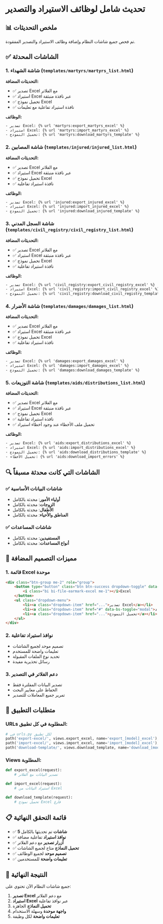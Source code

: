 # تحديث شامل لوظائف الاستيراد والتصدير

## 📊 ملخص التحديثات

تم فحص جميع شاشات النظام وإضافة وظائف الاستيراد والتصدير المفقودة.

## ✅ الشاشات المحدثة

### 1. **شاشة الشهداء** (`templates/martyrs/martyrs_list.html`)
**التحديثات المضافة:**
- ✅ تصدير Excel مع الفلاتر
- ✅ استيراد Excel عبر نافذة منبثقة
- ✅ تحميل نموذج Excel
- ✅ نافذة استيراد تفاعلية مع تعليمات

**الوظائف:**
```html
- تصدير Excel: {% url 'martyrs:export_martyrs_excel' %}
- استيراد Excel: {% url 'martyrs:import_martyrs_excel' %}
- تحميل النموذج: {% url 'martyrs:download_martyrs_template' %}
```

### 2. **شاشة المصابين** (`templates/injured/injured_list.html`)
**التحديثات المضافة:**
- ✅ تصدير Excel مع الفلاتر
- ✅ استيراد Excel عبر نافذة منبثقة
- ✅ تحميل نموذج Excel
- ✅ نافذة استيراد تفاعلية

**الوظائف:**
```html
- تصدير Excel: {% url 'injured:export_injured_excel' %}
- استيراد Excel: {% url 'injured:import_injured_excel' %}
- تحميل النموذج: {% url 'injured:download_injured_template' %}
```

### 3. **شاشة السجل المدني** (`templates/civil_registry/civil_registry_list.html`)
**التحديثات المضافة:**
- ✅ تصدير Excel مع الفلاتر
- ✅ استيراد Excel عبر نافذة منبثقة
- ✅ تحميل نموذج Excel
- ✅ نافذة استيراد تفاعلية

**الوظائف:**
```html
- تصدير Excel: {% url 'civil_registry:export_civil_registry_excel' %}
- استيراد Excel: {% url 'civil_registry:import_civil_registry_excel' %}
- تحميل النموذج: {% url 'civil_registry:download_civil_registry_template' %}
```

### 4. **شاشة الأضرار** (`templates/damages/damages_list.html`)
**التحديثات المضافة:**
- ✅ تصدير Excel مع الفلاتر
- ✅ استيراد Excel عبر نافذة منبثقة
- ✅ تحميل نموذج Excel
- ✅ نافذة استيراد تفاعلية

**الوظائف:**
```html
- تصدير Excel: {% url 'damages:export_damages_excel' %}
- استيراد Excel: {% url 'damages:import_damages_excel' %}
- تحميل النموذج: {% url 'damages:download_damages_template' %}
```

### 5. **شاشة التوزيعات** (`templates/aids/distributions_list.html`)
**التحديثات المضافة:**
- ✅ تصدير Excel مع الفلاتر
- ✅ استيراد Excel عبر نافذة منبثقة
- ✅ تحميل نموذج Excel
- ✅ نافذة استيراد تفاعلية
- ✅ تحميل ملف الأخطاء عند وجود أخطاء استيراد

**الوظائف:**
```html
- تصدير Excel: {% url 'aids:export_distributions_excel' %}
- استيراد Excel: {% url 'aids:import_distributions_excel' %}
- تحميل النموذج: {% url 'aids:download_distributions_template' %}
- تحميل الأخطاء: {% url 'aids:download_import_errors' %}
```

## 🔍 الشاشات التي كانت محدثة مسبقاً

### ✅ شاشات البيانات الأساسية
- **أولياء الأمور**: محدثة بالكامل
- **الزوجات**: محدثة بالكامل
- **الأطفال**: محدثة بالكامل
- **المناطق والأحياء**: محدثة بالكامل

### ✅ شاشات المساعدات
- **المستفيدين**: محدثة بالكامل
- **أنواع المساعدات**: محدثة بالكامل

## 🎨 مميزات التصميم المضافة

### 1. **قائمة Excel موحدة**
```html
<div class="btn-group me-2" role="group">
    <button type="button" class="btn btn-success dropdown-toggle" data-bs-toggle="dropdown">
        <i class="bi bi-file-earmark-excel me-1"></i>Excel
    </button>
    <ul class="dropdown-menu">
        <li><a class="dropdown-item" href="...">تصدير Excel</a></li>
        <li><a class="dropdown-item" href="#" data-bs-toggle="modal">استيراد Excel</a></li>
        <li><a class="dropdown-item" href="...">تحميل النموذج</a></li>
    </ul>
</div>
```

### 2. **نوافذ استيراد تفاعلية**
- تصميم موحد لجميع الشاشات
- تعليمات واضحة للمستخدم
- تحديد نوع الملفات المقبولة
- رسائل تحذيرية مفيدة

### 3. **دعم الفلاتر في التصدير**
- تصدير البيانات المفلترة فقط
- الحفاظ على معايير البحث
- تمرير جميع المعاملات للتصدير

## 🔧 متطلبات التطبيق

### URLs المطلوبة في كل تطبيق:
```python
# في urls.py لكل تطبيق
path('export-excel/', views.export_excel, name='export_[model]_excel'),
path('import-excel/', views.import_excel, name='import_[model]_excel'),
path('download-template/', views.download_template, name='download_[model]_template'),
```

### Views المطلوبة:
```python
def export_excel(request):
    # تصدير البيانات مع الفلاتر
    
def import_excel(request):
    # استيراد البيانات من Excel
    
def download_template(request):
    # تحميل نموذج Excel فارغ
```

## 📋 قائمة التحقق النهائية

- ✅ **5 شاشات** تم تحديثها بالكامل
- ✅ **نوافذ استيراد** تفاعلية مضافة
- ✅ **أزرار تصدير** مع دعم الفلاتر
- ✅ **تحميل النماذج** متاح لجميع الشاشات
- ✅ **تصميم موحد** لجميع الوظائف
- ✅ **تعليمات واضحة** للمستخدمين

## 🎯 النتيجة النهائية

جميع شاشات النظام الآن تحتوي على:
1. **تصدير Excel** مع دعم الفلاتر
2. **استيراد Excel** عبر نوافذ تفاعلية
3. **تحميل النماذج** الجاهزة
4. **واجهة موحدة** وسهلة الاستخدام
5. **تعليمات واضحة** لكل وظيفة 